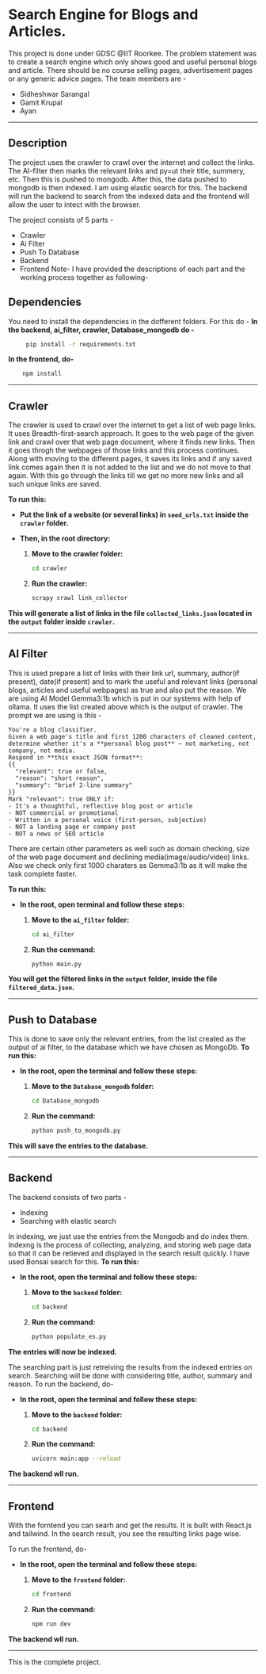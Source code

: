 ﻿# Search Engine for Blogs and Articles.
This project is done under GDSC @IIT Roorkee. The problem statement was to create a search engine which only shows good and useful personal blogs and article. There should be no course selling pages, advertisement pages or any generic advice pages. The team members are - 
- Sidheshwar Sarangal
- Gamit Krupal
- Ayan
---
## Description
The project uses the crawler to crawl over the internet and collect the links. The AI-filter then marks the relevant links and py=ut their title, summery, etc. Then this is pushed to mongodb. After this, the data pushed to mongodb is then indexed. I am using elastic search for this. The backend will run the backend to search from the indexed data and the frontend will allow the user to intect with the browser.

The project consists of 5 parts -
- Crawler
- Ai Filter
- Push To Database
- Backend
- Frontend
Note- I have provided the descriptions of each part and the working process together as following-

## Dependencies
You need to install the dependencies in the dofferent folders. For this do -
**In the backend, ai_filter, crawler, Database_mongodb do -**
```bash
     pip install -r requirements.txt
```
**In the frontend, do-**
```bash
    npm install
```

---
## Crawler
The crawler is used to crawl over the internet to get a list of web page links. It uses Breadth-first-search approach. It goes to the web page of the given link and crawl over that web page document, where it finds new links. Then it goes throgh the webpages of those links and this process continues. Along with moving to the different pages, it saves its links and if any saved link comes again then it is not added to the list and we do not move to that again. With this go through the links till we get no more new links and all such unique links are saved.  

**To run this:**

- **Put the link of a website (or several links) in `seed_urls.txt` inside the `crawler` folder.**

- **Then, in the root directory:**

  1. **Move to the crawler folder:**
     ```bash
     cd crawler
     ```

  2. **Run the crawler:**
     ```bash
     scrapy crawl link_collector
     ```

**This will generate a list of links in the file `collected_links.json` located in the `output` folder inside `crawler`.**

---
## AI Filter
This is used prepare a list of links with their link url, summary, author(if present), date(if present) and to mark the useful and relevant links (personal blogs, articles and useful webpages) as true and also put the reason. We are using AI Model Gemma3:1b which is put in our systems with help of ollama. It uses the list created above which is the output of crawler. The prompt we are using is this -
```
You're a blog classifier.
Given a web page's title and first 1200 characters of cleaned content, determine whether it's a **personal blog post** — not marketing, not company, not media.
Respond in **this exact JSON format**:
{{
  "relevant": true or false,
  "reason": "short reason",
  "summary": "brief 2-line summary"
}}
Mark "relevant": true ONLY if:
- It's a thoughtful, reflective blog post or article
- NOT commercial or promotional
- Written in a personal voice (first-person, subjective)
- NOT a landing page or company post
- NOT a news or SEO article
```
There are certain other parameters as well such as domain checking, size of the web page document and declining media(image/audio/video) links. Also we check only first 1000 charaters as Gemma3:1b as it will make the task complete faster.

**To run this:**

- **In the root, open terminal and follow these steps:**

  1. **Move to the `ai_filter` folder:**

     ```bash
     cd ai_filter
     ```

  2. **Run the command:**

     ```bash
     python main.py
     ```

**You will get the filtered links in the `output` folder, inside the file `filtered_data.json`.**

---
## Push to Database
This is done to save only the relevant entries, from the list created as the output of ai filter, to the database which we have chosen as MongoDb.
**To run this:**

- **In the root, open the terminal and follow these steps:**

  1. **Move to the `Database_mongodb` folder:**

     ```bash
     cd Database_mongodb
     ```

  2. **Run the command:**

     ```bash
     python push_to_mongodb.py
     ```

**This will save the entries to the database.**

---
## Backend
The backend consists of two parts -
- Indexing
- Searching with elastic search

In indexing, we just use the entries from the Mongodb and do index them. Indexng is the process of collecting, analyzing, and storing web page data so that it can be retieved and displayed in the search result quickly. I have used Bonsai search for this.
**To run this:**

- **In the root, open the terminal and follow these steps:**

  1. **Move to the `backend` folder:**

     ```bash
     cd backend
     ```

  2. **Run the command:**

     ```bash
     python populate_es.py
     ```

**The entries will now be indexed.**

The searching part is just retreiving the results from the indexed entries on search. Searching will be done with considering title, author, summary and reason. To run the backend, do-

- **In the root, open the terminal and follow these steps:**

  1. **Move to the `backend` folder:**

     ```bash
     cd backend
     ```

  2. **Run the command:**

     ```bash
     uvicorn main:app --reload
     ```

**The backend wll run.**

---

## Frontend

With the forntend you can searh and get the results. It is bullt with React.js and tailwind. In the search result, you see the resulting links page wise.

To run the frontend, do-

- **In the root, open the terminal and follow these steps:**

  1. **Move to the `frontend` folder:**

     ```bash
     cd frontend
     ```

  2. **Run the command:**

     ```bash
     npm run dev
     ```

**The backend wll run.**

---

This is the complete project.
